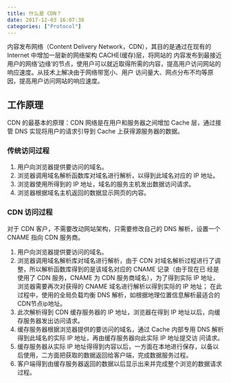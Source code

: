 ```yaml
---
title: 什么是 CDN？
date: 2017-12-03 16:07:38
categories: ["Protocol"]
---
```


内容发布网络（Content Delivery Network，CDN），其目的是通过在现有的 Internet 中增加一层新的网络架构 CACHE(缓存)层，将网站的
内容发布到最接近用户的网络‘边缘‘的节点，使用户可以就近取得所需的内容，提高用户访问网站的响应速度。从技术上解决由于网络带宽小、用户
访问量大、网点分布不均等原因，提高用户访问网站的响应速度。




## 工作原理
CDN 的最基本的原理：CDN 网络是在用户和服务器之间增加 Cache 层，通过接管 DNS 实现将用户的请求引导到 Cache 上获得源服务器的数据。

### 传统访问过程

1. 用户向浏览器提供要访问的域名。
2. 浏览器调用域名解析函数库对域名进行解析，以得到此域名对应的 IP 地址。
3. 浏览器使用所得到的 IP 地址，域名的服务主机发出数据访问请求。
4. 浏览器根据域名主机返回的数据显示网页的内容。

### CDN 访问过程
对于 CDN 客户，不需要改动网站架构，只需要修改自己的 DNS 解析，设置一个 CNAME 指向 CDN 服务商。

1. 用户向浏览器提供要访问的域名。
2. 浏览器调用域名解析库对域名进行解析，由于 CDN 对域名解析过程进行了调整，所以解析函数库得到的是该域名对应的 CNAME 记录（由于现在已
经是使用了 CDN 服务，CNAME 为 CDN 服务商域名），为了得到实际 IP 地址，浏览器需要再次对获得的 CNAME 域名进行解析以得到实际的 IP 地址；
在此过程中，使用的全局负载均衡 DNS 解析，如根据地理位置信息解析最适合的CDN节点ip地址。
3. 此次解析得到 CDN 缓存服务器的 IP 地址，浏览器在得到 IP 地址以后，向缓存服务器发出访问请求。
4. 缓存服务器根据浏览器提供的要访问的域名，通过 Cache 内部专用 DNS 解析得到此域名的实际 IP 地址，再由缓存服务器向此实际 IP 地址提交访
问请求。
5. 缓存服务器从实际 IP 地址得得到内容以后，一方面在本地进行保存，以备以后使用，二方面把获取的数据返回给客户端，完成数据服务过程。
6. 客户端得到由缓存服务器返回的数据以后显示出来并完成整个浏览的数据请求过程。